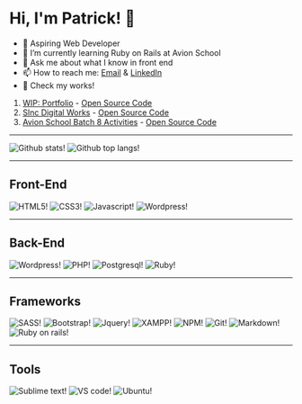 # Hi, I'm Patrick! 👋

- 🚀 Aspiring Web Developer
- 🌱 I’m currently learning Ruby on Rails at Avion School
- 💬 Ask me about what I know in front end
- 📫 How to reach me: [Email](patricklsamson@yahoo.com.ph) & [LinkedIn](https://www.linkedin.com/in/patrick-edward-samson-8a233917a/)
- 👀 Check my works!

1. [WIP: Portfolio](https://patricklsamson.github.io/) - [Open Source Code](https://github.com/patricklsamson/patricklsamson.github.io)
1. [Slnc Digital Works](https://slncdworks.github.io/) - [Open Source Code](https://github.com/patricklsamson/slncdworks.github.io)
1. [Avion School Batch 8 Activities](https://patricklsamson.github.io/batch8-activities/) - [Open Source Code](https://github.com/patricklsamson/batch8-activities)

---

![Github stats!](https://github-readme-stats.vercel.app/api?username=patricklsamson&show_icons=true&line_height=27&count_private=true&theme=dark&card_width=300&include_all_commits=true)
![Github top langs!](https://github-readme-stats.vercel.app/api/top-langs/?username=patricklsamson&theme=dark&langs_count=10&layout=compact)

---

## Front-End

![HTML5!](https://img.shields.io/badge/HTML5-E34F26?style=for-the-badge&logo=html5&logoColor=white)
![CSS3!](https://img.shields.io/badge/CSS3-1572B6?style=for-the-badge&logo=css3&logoColor=white)
![Javascript!](https://img.shields.io/badge/JavaScript-F7DF1E?style=for-the-badge&logo=javascript&logoColor=black)
![Wordpress!](https://img.shields.io/badge/Wordpress-21759B?style=for-the-badge&logo=wordpress&logoColor=white)

---

## Back-End

![Wordpress!](https://img.shields.io/badge/Wordpress-21759B?style=for-the-badge&logo=wordpress&logoColor=white)
![PHP!](https://img.shields.io/badge/PHP-777BB4?style=for-the-badge&logo=php&logoColor=white)
![Postgresql!](https://img.shields.io/badge/PostgreSQL-316192?style=for-the-badge&logo=postgresql&logoColor=white)
![Ruby!](https://img.shields.io/badge/Ruby-CC342D?style=for-the-badge&logo=ruby&logoColor=white)

---

## Frameworks

![SASS!](https://img.shields.io/badge/Sass-CC6699?style=for-the-badge&logo=sass&logoColor=white)
![Bootstrap!](https://img.shields.io/badge/Bootstrap-563D7C?style=for-the-badge&logo=bootstrap&logoColor=white)
![Jquery!](https://img.shields.io/badge/jQuery-0769AD?style=for-the-badge&logo=jquery&logoColor=white)
![XAMPP!](https://img.shields.io/badge/Xampp-F37623?style=for-the-badge&logo=xampp&logoColor=white)
![NPM!](https://img.shields.io/badge/npm-CB3837?style=for-the-badge&logo=npm&logoColor=white)
![Git!](https://img.shields.io/badge/Git-F05032?style=for-the-badge&logo=git&logoColor=white)
![Markdown!](https://img.shields.io/badge/Markdown-000000?style=for-the-badge&logo=markdown&logoColor=white)
![Ruby on rails!](https://img.shields.io/badge/Ruby_on_Rails-CC0000?style=for-the-badge&logo=ruby-on-rails&logoColor=white)

---

## Tools

![Sublime text!](https://img.shields.io/badge/sublime_text-%23575757.svg?&style=for-the-badge&logo=sublime-text&logoColor=important)
![VS code!](https://img.shields.io/badge/Visual_Studio_Code-0078D4?style=for-the-badge&logo=visual%20studio%20code&logoColor=white)
![Ubuntu!](https://img.shields.io/badge/Ubuntu-E95420?style=for-the-badge&logo=ubuntu&logoColor=white)

<!--
**patricklsamson/patricklsamson** is a ✨ _special_ ✨ repository because its `README.md` (this file) appears on your GitHub profile.

Here are some ideas to get you started:

- 🔭 I’m currently working on ...
- 🌱 I’m currently learning ...
- 👯 I’m looking to collaborate on ...
- 🤔 I’m looking for help with ...
- 💬 Ask me about ...
- 📫 How to reach me: ...
- 😄 Pronouns: ...
- ⚡ Fun fact: ...
-->

